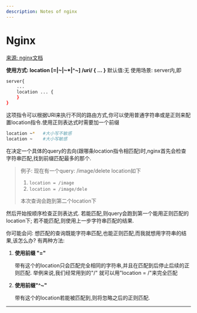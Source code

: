 ```yaml
---
description: Notes of nginx
---
```


# Nginx



[来源: nginx文档](https://www.nginx.cn/doc/standard/httpcore.html)

**使用方式: location \[=\|~\|~\*\|^~\] /uri/ { ... }** 默认值:无 使用场景: server内,即

```bash
server{
    ...
    location ... {
    }
}
```

这项指令可以根据URI来执行不同的路由方式,你可以使用普通字符串或是正则来配置location指令.使用正则表达式时需要加一个前缀

```bash
location ~*   #大小写不敏感
location ~    #大小写敏感
```

在决定一个具体的query的去向\(跟哪条location指令相匹配\)时,nginx首先会检查字符串匹配,找到前缀匹配最多的那个.

> 例子: 现在有一个query: /image/delete location如下 
>
> 1. `location = /image` 
> 2. `location = /image/dele`
>
> 本次查询会跑到第二个location下

然后开始按顺序检查正则表达式. 若能匹配,则query会跑到第一个能用正则匹配的location下; 若不能匹配,则使用上一步字符串匹配的结果.

你可能会问: 想匹配的查询既能字符串匹配,也能正则匹配,而我就想用字符串的结果,该怎么办? 有两种方法:

1. **使用前缀 "="** 

   带有这个的location只会匹配完全相同的字符串,并且在匹配到后停止后续的正则匹配. 举例来说,我们经常用到的"/" 就可以用"location = /"来完全匹配

2. **使用前缀"^~"**

   带有这个的location若能被匹配到,则将忽略之后的正则匹配.

  ---







